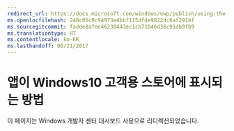 ```yaml
---
redirect_url: https://docs.microsoft.com/windows/uwp/publish/using-the-windows-dev-center-dashboard
ms.openlocfilehash: 248c06c9c94973e4bbf115dfde9822dc6af291bf
ms.sourcegitcommit: fadde8afee46238443ec1cb71846d36c91db9fb9
ms.translationtype: HT
ms.contentlocale: ko-KR
ms.lasthandoff: 06/21/2017
---
```

# <a name="how-your-app-appears-in-the-store-for-windows-10-customers"></a>앱이 Windows10 고객용 스토어에 표시되는 방법


이 페이지는 Windows 개발자 센터 대시보드 사용으로 리디렉션되었습니다.